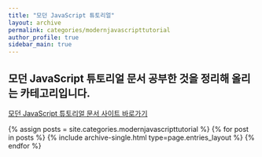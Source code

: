 ```yaml
---
title: "모던 JavaScript 튜토리얼"
layout: archive
permalink: categories/modernjavascripttutorial
author_profile: true
sidebar_main: true
---
```


## 모던 JavaScript 튜토리얼 문서 공부한 것을 정리해 올리는 카테고리입니다.
[모던 JavaScript 튜토리얼 문서 사이트 바로가기](https://ko.javascript.info)

{% assign posts = site.categories.modernjavascripttutorial %}
{% for post in posts %} {% include archive-single.html type=page.entries_layout %} {% endfor %}